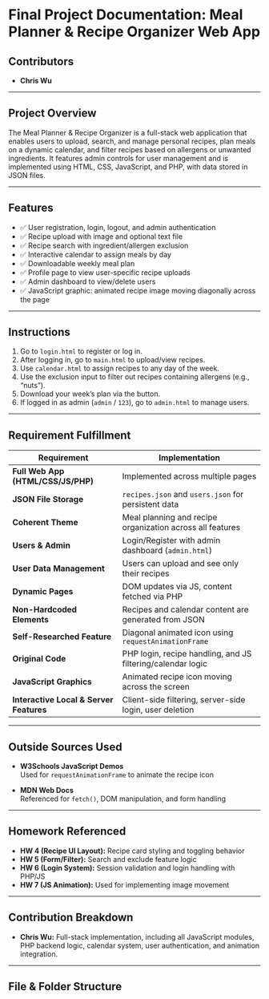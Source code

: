 # Final Project Documentation: Meal Planner & Recipe Organizer Web App

## Contributors
- **Chris Wu**

---

## Project Overview

The Meal Planner & Recipe Organizer is a full-stack web application that enables users to upload, search, and manage personal recipes, plan meals on a dynamic calendar, and filter recipes based on allergens or unwanted ingredients. It features admin controls for user management and is implemented using HTML, CSS, JavaScript, and PHP, with data stored in JSON files.

---

## Features

- ✅ User registration, login, logout, and admin authentication
- ✅ Recipe upload with image and optional text file
- ✅ Recipe search with ingredient/allergen exclusion
- ✅ Interactive calendar to assign meals by day
- ✅ Downloadable weekly meal plan
- ✅ Profile page to view user-specific recipe uploads
- ✅ Admin dashboard to view/delete users
- ✅ JavaScript graphic: animated recipe image moving diagonally across the page

---

## Instructions

1. Go to `login.html` to register or log in.
2. After logging in, go to `main.html` to upload/view recipes.
3. Use `calendar.html` to assign recipes to any day of the week.
4. Use the exclusion input to filter out recipes containing allergens (e.g., “nuts”).
5. Download your week’s plan via the button.
6. If logged in as admin (`admin` / `123`), go to `admin.html` to manage users.

---

## Requirement Fulfillment

| Requirement | Implementation |
|-------------|----------------|
| **Full Web App (HTML/CSS/JS/PHP)** | Implemented across multiple pages |
| **JSON File Storage** | `recipes.json` and `users.json` for persistent data |
| **Coherent Theme** | Meal planning and recipe organization across all features |
| **Users & Admin** | Login/Register with admin dashboard (`admin.html`) |
| **User Data Management** | Users can upload and see only their recipes |
| **Dynamic Pages** | DOM updates via JS, content fetched via PHP |
| **Non-Hardcoded Elements** | Recipes and calendar content are generated from JSON |
| **Self-Researched Feature** | Diagonal animated icon using `requestAnimationFrame` |
| **Original Code** | PHP login, recipe handling, and JS filtering/calendar logic |
| **JavaScript Graphics** | Animated recipe icon moving across the screen |
| **Interactive Local & Server Features** | Client-side filtering, server-side login, user deletion |

---

## Outside Sources Used

- **W3Schools JavaScript Demos**  
  Used for `requestAnimationFrame` to animate the recipe icon

- **MDN Web Docs**  
  Referenced for `fetch()`, DOM manipulation, and form handling

---

## Homework Referenced

- **HW 4 (Recipe UI Layout):** Recipe card styling and toggling behavior
- **HW 5 (Form/Filter):** Search and exclude feature logic
- **HW 6 (Login System):** Session validation and login handling with PHP/JS
- **HW 7 (JS Animation):** Used for implementing image movement

---

## Contribution Breakdown

- **Chris Wu:** Full-stack implementation, including all JavaScript modules, PHP backend logic, calendar system, user authentication, and animation integration.

---

## File & Folder Structure

